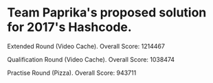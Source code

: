 # Team Paprika's proposed solution for 2017's Hashcode.

Extended Round (Video Cache). Overall Score: 1214467

Qualification Round (Video Cache). Overall Score: 1038474

Practise Round (Pizza). Overall Score: 943711
